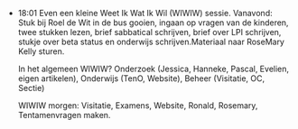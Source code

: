 - 18:01	Even een kleine Weet Ik Wat Ik Wil (WIWIW) sessie. Vanavond: Stuk bij Roel de Wit in de bus gooien, ingaan op vragen van de kinderen, twee stukken lezen, brief sabbatical schrijven, brief over LPI schrijven, stukje over beta status en onderwijs schrijven.Materiaal naar RoseMary Kelly sturen.
  
  In het algemeen WIWIW? Onderzoek (Jessica, Hanneke, Pascal, Evelien, eigen artikelen), Onderwijs (TenO, Website), Beheer (Visitatie, OC, Sectie)
  
  WIWIW morgen: Visitatie, Examens, Website, Ronald, Rosemary, Tentamenvragen maken.